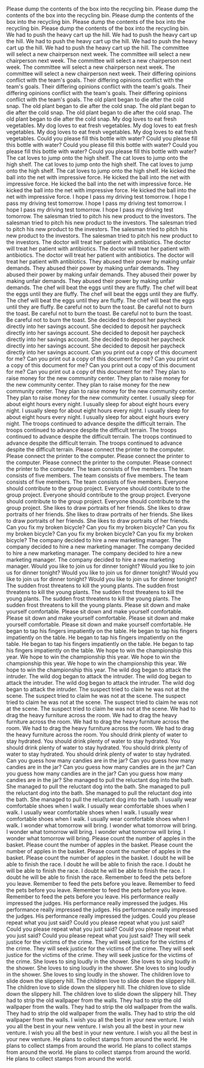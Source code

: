 Please dump the contents of the box into the recycling bin.
Please dump the contents of the box into the recycling bin.
Please dump the contents of the box into the recycling bin.
Please dump the contents of the box into the recycling bin.
Please dump the contents of the box into the recycling bin.
We had to push the heavy cart up the hill.
We had to push the heavy cart up the hill.
We had to push the heavy cart up the hill.
We had to push the heavy cart up the hill.
We had to push the heavy cart up the hill.
The committee will select a new chairperson next week.
The committee will select a new chairperson next week.
The committee will select a new chairperson next week.
The committee will select a new chairperson next week.
The committee will select a new chairperson next week.
Their differing opinions conflict with the team's goals.
Their differing opinions conflict with the team's goals.
Their differing opinions conflict with the team's goals.
Their differing opinions conflict with the team's goals.
Their differing opinions conflict with the team's goals.
The old plant began to die after the cold snap.
The old plant began to die after the cold snap.
The old plant began to die after the cold snap.
The old plant began to die after the cold snap.
The old plant began to die after the cold snap.
My dog loves to eat fresh vegetables.
My dog loves to eat fresh vegetables.
My dog loves to eat fresh vegetables.
My dog loves to eat fresh vegetables.
My dog loves to eat fresh vegetables.
Could you please fill this bottle with water?
Could you please fill this bottle with water?
Could you please fill this bottle with water?
Could you please fill this bottle with water?
Could you please fill this bottle with water?
The cat loves to jump onto the high shelf.
The cat loves to jump onto the high shelf.
The cat loves to jump onto the high shelf.
The cat loves to jump onto the high shelf.
The cat loves to jump onto the high shelf.
He kicked the ball into the net with impressive force.
He kicked the ball into the net with impressive force.
He kicked the ball into the net with impressive force.
He kicked the ball into the net with impressive force.
He kicked the ball into the net with impressive force.
I hope I pass my driving test tomorrow.
I hope I pass my driving test tomorrow.
I hope I pass my driving test tomorrow.
I hope I pass my driving test tomorrow.
I hope I pass my driving test tomorrow.
The salesman tried to pitch his new product to the investors.
The salesman tried to pitch his new product to the investors.
The salesman tried to pitch his new product to the investors.
The salesman tried to pitch his new product to the investors.
The salesman tried to pitch his new product to the investors.
The doctor will treat her patient with antibiotics.
The doctor will treat her patient with antibiotics.
The doctor will treat her patient with antibiotics.
The doctor will treat her patient with antibiotics.
The doctor will treat her patient with antibiotics.
They abused their power by making unfair demands.
They abused their power by making unfair demands.
They abused their power by making unfair demands.
They abused their power by making unfair demands.
They abused their power by making unfair demands.
The chef will beat the eggs until they are fluffy.
The chef will beat the eggs until they are fluffy.
The chef will beat the eggs until they are fluffy.
The chef will beat the eggs until they are fluffy.
The chef will beat the eggs until they are fluffy.
Be careful not to burn the toast.
Be careful not to burn the toast.
Be careful not to burn the toast.
Be careful not to burn the toast.
Be careful not to burn the toast.
She decided to deposit her paycheck directly into her savings account.
She decided to deposit her paycheck directly into her savings account.
She decided to deposit her paycheck directly into her savings account.
She decided to deposit her paycheck directly into her savings account.
She decided to deposit her paycheck directly into her savings account.
Can you print out a copy of this document for me?
Can you print out a copy of this document for me?
Can you print out a copy of this document for me?
Can you print out a copy of this document for me?
Can you print out a copy of this document for me?
They plan to raise money for the new community center.
They plan to raise money for the new community center.
They plan to raise money for the new community center.
They plan to raise money for the new community center.
They plan to raise money for the new community center.
I usually sleep for about eight hours every night.
I usually sleep for about eight hours every night.
I usually sleep for about eight hours every night.
I usually sleep for about eight hours every night.
I usually sleep for about eight hours every night.
The troops continued to advance despite the difficult terrain.
The troops continued to advance despite the difficult terrain.
The troops continued to advance despite the difficult terrain.
The troops continued to advance despite the difficult terrain.
The troops continued to advance despite the difficult terrain.
Please connect the printer to the computer.
Please connect the printer to the computer.
Please connect the printer to the computer.
Please connect the printer to the computer.
Please connect the printer to the computer.
The team consists of five members.
The team consists of five members.
The team consists of five members.
The team consists of five members.
The team consists of five members.
Everyone should contribute to the group project.
Everyone should contribute to the group project.
Everyone should contribute to the group project.
Everyone should contribute to the group project.
Everyone should contribute to the group project.
She likes to draw portraits of her friends.
She likes to draw portraits of her friends.
She likes to draw portraits of her friends.
She likes to draw portraits of her friends.
She likes to draw portraits of her friends.
Can you fix my broken bicycle?
Can you fix my broken bicycle?
Can you fix my broken bicycle?
Can you fix my broken bicycle?
Can you fix my broken bicycle?
The company decided to hire a new marketing manager.
The company decided to hire a new marketing manager.
The company decided to hire a new marketing manager.
The company decided to hire a new marketing manager.
The company decided to hire a new marketing manager.
Would you like to join us for dinner tonight?
Would you like to join us for dinner tonight?
Would you like to join us for dinner tonight?
Would you like to join us for dinner tonight?
Would you like to join us for dinner tonight?
The sudden frost threatens to kill the young plants.
The sudden frost threatens to kill the young plants.
The sudden frost threatens to kill the young plants.
The sudden frost threatens to kill the young plants.
The sudden frost threatens to kill the young plants.
Please sit down and make yourself comfortable.
Please sit down and make yourself comfortable.
Please sit down and make yourself comfortable.
Please sit down and make yourself comfortable.
Please sit down and make yourself comfortable.
He began to tap his fingers impatiently on the table.
He began to tap his fingers impatiently on the table.
He began to tap his fingers impatiently on the table.
He began to tap his fingers impatiently on the table.
He began to tap his fingers impatiently on the table.
We hope to win the championship this year.
We hope to win the championship this year.
We hope to win the championship this year.
We hope to win the championship this year.
We hope to win the championship this year.
The wild dog began to attack the intruder.
The wild dog began to attack the intruder.
The wild dog began to attack the intruder.
The wild dog began to attack the intruder.
The wild dog began to attack the intruder.
The suspect tried to claim he was not at the scene.
The suspect tried to claim he was not at the scene.
The suspect tried to claim he was not at the scene.
The suspect tried to claim he was not at the scene.
The suspect tried to claim he was not at the scene.
We had to drag the heavy furniture across the room.
We had to drag the heavy furniture across the room.
We had to drag the heavy furniture across the room.
We had to drag the heavy furniture across the room.
We had to drag the heavy furniture across the room.
You should drink plenty of water to stay hydrated.
You should drink plenty of water to stay hydrated.
You should drink plenty of water to stay hydrated.
You should drink plenty of water to stay hydrated.
You should drink plenty of water to stay hydrated.
Can you guess how many candies are in the jar?
Can you guess how many candies are in the jar?
Can you guess how many candies are in the jar?
Can you guess how many candies are in the jar?
Can you guess how many candies are in the jar?
She managed to pull the reluctant dog into the bath.
She managed to pull the reluctant dog into the bath.
She managed to pull the reluctant dog into the bath.
She managed to pull the reluctant dog into the bath.
She managed to pull the reluctant dog into the bath.
I usually wear comfortable shoes when I walk.
I usually wear comfortable shoes when I walk.
I usually wear comfortable shoes when I walk.
I usually wear comfortable shoes when I walk.
I usually wear comfortable shoes when I walk.
I wonder what tomorrow will bring.
I wonder what tomorrow will bring.
I wonder what tomorrow will bring.
I wonder what tomorrow will bring.
I wonder what tomorrow will bring.
Please count the number of apples in the basket.
Please count the number of apples in the basket.
Please count the number of apples in the basket.
Please count the number of apples in the basket.
Please count the number of apples in the basket.
I doubt he will be able to finish the race.
I doubt he will be able to finish the race.
I doubt he will be able to finish the race.
I doubt he will be able to finish the race.
I doubt he will be able to finish the race.
Remember to feed the pets before you leave.
Remember to feed the pets before you leave.
Remember to feed the pets before you leave.
Remember to feed the pets before you leave.
Remember to feed the pets before you leave.
His performance really impressed the judges.
His performance really impressed the judges.
His performance really impressed the judges.
His performance really impressed the judges.
His performance really impressed the judges.
Could you please repeat what you just said?
Could you please repeat what you just said?
Could you please repeat what you just said?
Could you please repeat what you just said?
Could you please repeat what you just said?
They will seek justice for the victims of the crime.
They will seek justice for the victims of the crime.
They will seek justice for the victims of the crime.
They will seek justice for the victims of the crime.
They will seek justice for the victims of the crime.
She loves to sing loudly in the shower.
She loves to sing loudly in the shower.
She loves to sing loudly in the shower.
She loves to sing loudly in the shower.
She loves to sing loudly in the shower.
The children love to slide down the slippery hill.
The children love to slide down the slippery hill.
The children love to slide down the slippery hill.
The children love to slide down the slippery hill.
The children love to slide down the slippery hill.
They had to strip the old wallpaper from the walls.
They had to strip the old wallpaper from the walls.
They had to strip the old wallpaper from the walls.
They had to strip the old wallpaper from the walls.
They had to strip the old wallpaper from the walls.
I wish you all the best in your new venture.
I wish you all the best in your new venture.
I wish you all the best in your new venture.
I wish you all the best in your new venture.
I wish you all the best in your new venture.
He plans to collect stamps from around the world.
He plans to collect stamps from around the world.
He plans to collect stamps from around the world.
He plans to collect stamps from around the world.
He plans to collect stamps from around the world.
